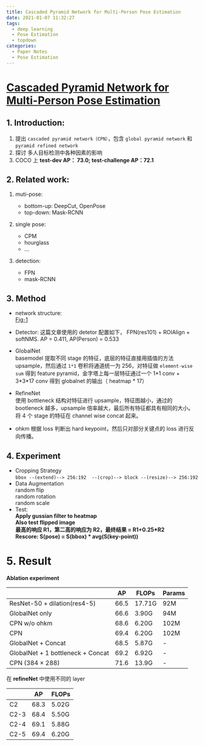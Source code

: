 ```yaml
---
title: Cascaded Pyramid Network for Multi-Person Pose Estimation
date: 2021-01-07 11:32:27
tags:
  - deep learning
  - Pose Estimation
  - topdown
categories:
  - Paper Notes
  - Pose Estimation
---
```



# [Cascaded Pyramid Network for Multi-Person Pose Estimation](https://arxiv.org/abs/1711.07319)

## 1. Introduction:
1. 提出 `cascaded pyramid network（CPN）`，包含 `global pyramid network` 和 `pyramid refined network`
2. 探讨 多人目标检测中各种因素的影响
3. COCO 上 **test-dev AP： 73.0; test-challenge AP：72.1**
<!-- more -->


## 2. Related work:
1. muti-pose:
    - bottom-up: DeepCut, OpenPose  
    - top-down: Mask-RCNN  

2. single pose:
    - CPM
    - hourglass
    - ...

3. detection:
    - FPN
    - mask-RCNN


## 3. Method
  - network structure:  
    [Fig-1](https://arxiv.org/pdf/1711.07319.pdf)

  - Detector:
    这篇文章使用的 detetor 配置如下， FPN(res101) + ROIAlign + softNMS. AP = 0.411, AP(Person) = 0.533

  - GlobalNet  
    basemodel 提取不同 stage 的特征，底层的特征直接用插值的方法 upsample，然后通过 `1*1` 卷积将通道统一为 256，对特征做 `element-wise sum` 得到 feature pyramid，金字塔上每一层特征通过一个 1\*1 conv + 3\*3\*17 conv 得到 globalnet 的输出（ heatmap \* 17）

  - RefineNet  
    使用 bottleneck 结构对特征进行 upsample，特征图越小，通过的 bootleneck 越多，upsample 倍率越大，最后所有特征都具有相同的大小。将 4 个 stage 的特征在 channel wise concat 起来。

  - ohkm
    根据 loss 判断出 hard keypoint，然后只对部分关键点的 loss 进行反向传播。


## 4. Experiment
  - Cropping Strategy  
    `bbox --(extend)--> 256:192  --(crop)--> block --(resize)--> 256:192`
  - Data Augmentation  
    random flip  
    random rotation  
    random scale
  - Test:  
    **Apply gussian filter to heatmap**  
    **Also test flipped image**  
    **最高的响应 R1，第二高的响应为 R2，最终结果 = R1+0.25\*R2**  
    **Rescore: S(pose) = S(bbox) \* avg(S(key-point))**


# 5. Result
**Ablation experiment**

|                                     | AP    | FLOPs     | Params |
|- |- | - | - |
| ResNet-50 + dilation(res4-5)        | 66.5  | 17.71G    | 92M   |
| GlobalNet only                      | 66.6  | 3.90G     | 94M   |
| CPN w/o ohkm                        | 68.6  | 6.20G     | 102M  |
| CPN                                 | 69.4  | 6.20G     | 102M  |
| GlobalNet + Concat                  | 68.5  | 5.87G     | -     |
| GlobalNet + 1 bottleneck + Concat   | 69.2  | 6.92G     | -     |
| CPN (384 × 288)                     | 71.6  | 13.9G     | -     |

在 **refineNet** 中使用不同的 layer

| | AP | FLOPs |
| - | - | - | 
| C2 | 68.3 | 5.02G |
| C2-3 | 68.4 | 5.50G | 
| C2-4 | 69.1 | 5.88G | 
| C2-5 | 69.4 | 6.20G | 